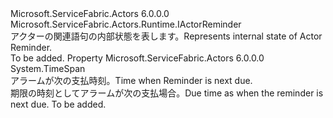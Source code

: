 <Type Name="IActorReminderState" FullName="Microsoft.ServiceFabric.Actors.Runtime.IActorReminderState">
  <TypeSignature Language="C#" Value="public interface IActorReminderState : Microsoft.ServiceFabric.Actors.Runtime.IActorReminder" />
  <TypeSignature Language="ILAsm" Value=".class public interface auto ansi abstract IActorReminderState implements class Microsoft.ServiceFabric.Actors.Runtime.IActorReminder" />
  <TypeSignature Language="DocId" Value="T:Microsoft.ServiceFabric.Actors.Runtime.IActorReminderState" />
  <TypeSignature Language="VB.NET" Value="Public Interface IActorReminderState&#xA;Implements IActorReminder" />
  <TypeSignature Language="F#" Value="type IActorReminderState = interface&#xA;    interface IActorReminder" />
  <AssemblyInfo>
    <AssemblyName>Microsoft.ServiceFabric.Actors</AssemblyName>
    <AssemblyVersion>6.0.0.0</AssemblyVersion>
  </AssemblyInfo>
  <Interfaces>
    <Interface>
      <InterfaceName>Microsoft.ServiceFabric.Actors.Runtime.IActorReminder</InterfaceName>
    </Interface>
  </Interfaces>
  <Docs>
    <summary>
            <span data-ttu-id="2ed30-101">アクターの関連語句の内部状態を表します。</span><span class="sxs-lookup"><span data-stu-id="2ed30-101">Represents internal state of Actor Reminder.</span></span>
            </summary>
    <remarks>To be added.</remarks>
  </Docs>
  <Members>
    <Member MemberName="RemainingDueTime">
      <MemberSignature Language="C#" Value="public TimeSpan RemainingDueTime { get; }" />
      <MemberSignature Language="ILAsm" Value=".property instance valuetype System.TimeSpan RemainingDueTime" />
      <MemberSignature Language="DocId" Value="P:Microsoft.ServiceFabric.Actors.Runtime.IActorReminderState.RemainingDueTime" />
      <MemberSignature Language="VB.NET" Value="Public ReadOnly Property RemainingDueTime As TimeSpan" />
      <MemberSignature Language="F#" Value="member this.RemainingDueTime : TimeSpan" Usage="Microsoft.ServiceFabric.Actors.Runtime.IActorReminderState.RemainingDueTime" />
      <MemberType>Property</MemberType>
      <AssemblyInfo>
        <AssemblyName>Microsoft.ServiceFabric.Actors</AssemblyName>
        <AssemblyVersion>6.0.0.0</AssemblyVersion>
      </AssemblyInfo>
      <ReturnValue>
        <ReturnType>System.TimeSpan</ReturnType>
      </ReturnValue>
      <Docs>
        <summary>
            <span data-ttu-id="2ed30-102">アラームが次の支払時刻。</span><span class="sxs-lookup"><span data-stu-id="2ed30-102">Time when Reminder is next due.</span></span>
            </summary>
        <value><span data-ttu-id="2ed30-103">期限の時刻として<see cref="T:System.TimeSpan" />アラームが次の支払場合。</span><span class="sxs-lookup"><span data-stu-id="2ed30-103">Due time as <see cref="T:System.TimeSpan" /> when the reminder is next due.</span></span></value>
        <remarks>To be added.</remarks>
      </Docs>
    </Member>
  </Members>
</Type>